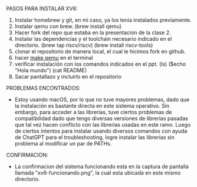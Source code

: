 PASOS PARA INSTALAR XV6:

1. Instalar homebrew y git, en mi caso, ya los tenia instalados previamente.
2. Instalar qemu con brew. (brew install qemu)
3. Hacer fork del repo que estaba en la presentacion de la clase 2.
4. Instalar las dependencias y el toolchain necesario indicado en el directorio. (brew tap riscv/riscv) (brew install riscv-tools)
5. clonar el repositorio de manera local, el cual le hicimos fork en github.
6. hacer [make qemu]() en el terminal
7. verificar instalación con los comandos indicados en el ppt. (ls) ($echo "Hola mundo") (cat README)
8. Sacar pantallazo y incluirlo en el repositorio

PROBLEMAS ENCONTRADOS:

- Estoy usando macOS, por lo que no tuve mayores problemas, dado que la instalación es bastante directa en este sistema operativo. Sin embargo, para acceder a las librerias, tuve ciertos problemas de compatibilidad dado que tengo diversas versiones de librerias pasadas que tal vez hacen conflicto con las librerias usadas en este ramo. Luego de ciertos intentos para instalar usando diversos comandos con ayuda de ChatGPT para el troubleshooting, logre instalar las librerias sin problema al modificar un par de PATHs.

CONFIRMACION:

- La confirmacion del sistema funcionando esta en la captura de pantalla llamada "xv6-funcionando.png", la cual esta ubicada en este mismo directorio.
